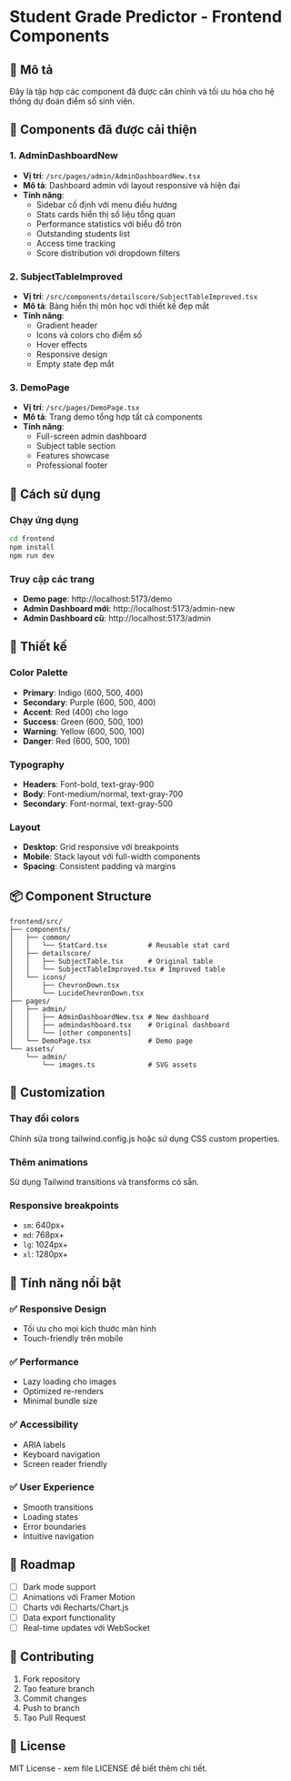 # Student Grade Predictor - Frontend Components

## 🎯 Mô tả
Đây là tập hợp các component đã được căn chỉnh và tối ưu hóa cho hệ thống dự đoán điểm số sinh viên.

## 📱 Components đã được cải thiện

### 1. AdminDashboardNew
- **Vị trí**: `/src/pages/admin/AdminDashboardNew.tsx`
- **Mô tả**: Dashboard admin với layout responsive và hiện đại
- **Tính năng**:
  - Sidebar cố định với menu điều hướng
  - Stats cards hiển thị số liệu tổng quan
  - Performance statistics với biểu đồ tròn
  - Outstanding students list
  - Access time tracking
  - Score distribution với dropdown filters

### 2. SubjectTableImproved  
- **Vị trí**: `/src/components/detailscore/SubjectTableImproved.tsx`
- **Mô tả**: Bảng hiển thị môn học với thiết kế đẹp mắt
- **Tính năng**:
  - Gradient header
  - Icons và colors cho điểm số
  - Hover effects
  - Responsive design
  - Empty state đẹp mắt

### 3. DemoPage
- **Vị trí**: `/src/pages/DemoPage.tsx`
- **Mô tả**: Trang demo tổng hợp tất cả components
- **Tính năng**:
  - Full-screen admin dashboard
  - Subject table section
  - Features showcase
  - Professional footer

## 🚀 Cách sử dụng

### Chạy ứng dụng
```bash
cd frontend
npm install
npm run dev
```

### Truy cập các trang
- **Demo page**: http://localhost:5173/demo
- **Admin Dashboard mới**: http://localhost:5173/admin-new
- **Admin Dashboard cũ**: http://localhost:5173/admin

## 🎨 Thiết kế

### Color Palette
- **Primary**: Indigo (600, 500, 400)
- **Secondary**: Purple (600, 500, 400)
- **Accent**: Red (400) cho logo
- **Success**: Green (600, 500, 100)
- **Warning**: Yellow (600, 500, 100)
- **Danger**: Red (600, 500, 100)

### Typography
- **Headers**: Font-bold, text-gray-900
- **Body**: Font-medium/normal, text-gray-700
- **Secondary**: Font-normal, text-gray-500

### Layout
- **Desktop**: Grid responsive với breakpoints
- **Mobile**: Stack layout với full-width components
- **Spacing**: Consistent padding và margins

## 📦 Component Structure

```
frontend/src/
├── components/
│   ├── common/
│   │   └── StatCard.tsx          # Reusable stat card
│   ├── detailscore/
│   │   ├── SubjectTable.tsx      # Original table
│   │   └── SubjectTableImproved.tsx # Improved table
│   └── icons/
│       ├── ChevronDown.tsx
│       └── LucideChevronDown.tsx
├── pages/
│   ├── admin/
│   │   ├── AdminDashboardNew.tsx # New dashboard
│   │   ├── admindashboard.tsx    # Original dashboard
│   │   └── [other components]
│   └── DemoPage.tsx              # Demo page
└── assets/
    └── admin/
        └── images.ts             # SVG assets
```

## 🔧 Customization

### Thay đổi colors
Chỉnh sửa trong tailwind.config.js hoặc sử dụng CSS custom properties.

### Thêm animations
Sử dụng Tailwind transitions và transforms có sẵn.

### Responsive breakpoints
- `sm`: 640px+
- `md`: 768px+
- `lg`: 1024px+
- `xl`: 1280px+

## 🌟 Tính năng nổi bật

### ✅ Responsive Design
- Tối ưu cho mọi kích thước màn hình
- Touch-friendly trên mobile

### ✅ Performance
- Lazy loading cho images
- Optimized re-renders
- Minimal bundle size

### ✅ Accessibility
- ARIA labels
- Keyboard navigation
- Screen reader friendly

### ✅ User Experience
- Smooth transitions
- Loading states
- Error boundaries
- Intuitive navigation

## 🔮 Roadmap

- [ ] Dark mode support
- [ ] Animations với Framer Motion
- [ ] Charts với Recharts/Chart.js
- [ ] Data export functionality
- [ ] Real-time updates với WebSocket

## 🤝 Contributing

1. Fork repository
2. Tạo feature branch
3. Commit changes
4. Push to branch
5. Tạo Pull Request

## 📄 License

MIT License - xem file LICENSE để biết thêm chi tiết.
